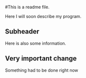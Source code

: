#This is a readme file.

Here I will soon describe my program.

## Subheader

Here is also some information.

## Very important change

Something had to be done right now